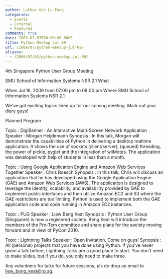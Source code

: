 ```yaml
---
author: Luther Goh Lu Feng
categories:
  - Events
  - External
  - Featured
comments: true
date: 2009-07-03T00:00:00.000Z
title: Python Meetup Jul 09
url: /2009/07/python-meetup-jul-09/
aliases:
  - /2009/07/03/python-meetup-jul-09/
---
```


4th Singapore Python User Group Meeting

SMU School of Information Systems NSR 2.1
What

When 	Jul 16, 2009
from 07:00 pm to 09:00 pm
Where 	SMU School of Information Systems NSR 2.1

We've got exciting topics lined up for our coming meeting. Mark out your diary guys!

Planned Program

Topic : DigiBanner : An Interactive Multi-Screen Network Application
Speaker : Morgan Heijdemann
Synopsis :
In this talk, Morgan will demonstrate the capabilities of Python in delivering  a desktop realtime application. It shows the use of sockets (client/server), (queued) threading, the power of pickle, pyglet and the integration of wiiMotes. The application was developed with help of students in less than a month.

Topic : Using Google Application Engine and Amazon Web Services Together
Speaker : Chris Boesch
Synopsis :
In this talk, Chris will discuss an application that he has developed using the Google Application Engine (GAE) and Amazon Web Services (AWS). The application is designed to leverage the identity, scalability, and availability provided by GAE to implement public interfaces and then utilize Amazon EC2 and S3 where the GAE restrictions are too limiting. Python is used to implement both the GAE application code and code running in Amazon EC2 instances.

Topic : PUG
Speaker : Liew Beng Keat
Synopsis :
Python User Group (Singapore) is now a registered society. Beng Keat will introduce the members of the Pro-Tem committee and share plans for the society moving forward and in view of PyCon 2010.

Topic : Lightning Talks
Speaker : Open Invitation. Come on guys!
Synopsis :
All (personal) projects that you have done using Python. If you've never given a talk before, Lightning Talks are a good place to start. You don't need to make slides, but if you do, you only need to make three.


Any volunteers for talks for future sessions, pls do drop an email to liew_beng_keat@rp.sg.
